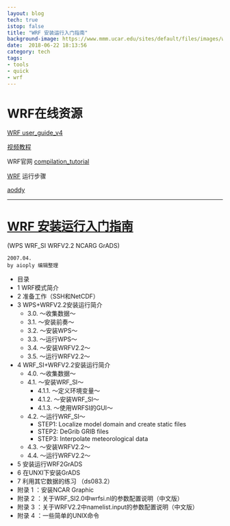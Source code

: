 ```yaml
---
layout: blog
tech: true   
istop: false  
title: "WRF 安装运行入门指南"
background-image: https://www.mmm.ucar.edu/sites/default/files/images/wrf_final_logo_150x127.jpg  
date:  2018-06-22 18:13:56  
category: tech   
tags:   
- tools 
- quick 
- wrf 
---   
```

# WRF在线资源

[WRF user_guide_v4](http://www2.mmm.ucar.edu/wrf/users/docs/user_guide_v4/v4.0/)    

[视频教程](https://pan.baidu.com/s/1AMu-xaqW0OMH1GtzuybZdg)    

WRF官网 [compilation_tutorial](http://www2.mmm.ucar.edu/wrf/OnLineTutorial/compilation_tutorial.php)

[WRF](http://murdoch-atmos.wikidot.com/wrf) 运行步骤

[aoddy](https://www.aoddy.com/2014/09/09/how-to-install-wrf-3-6-1-on-ubuntu-14-10-server/)

----

# **[WRF 安装运行入门指南](https://github.com/xigrug/xigrug.github.io/blob/master/book/WRF_MANUAL_V2.2.pdf)**

(WPS WRF_SI WRFV2.2 NCARG GrADS)
```
2007.04.    
by aioply 编辑整理    
```
* 目录    
* 1 WRF模式简介                     
* 2 准备工作（SSH和NetCDF）           
* 3 WPS+WRFV2.2安装运行简介           
   * 3.0. ～收集数据～                   
   * 3.1. ～安装前奏～                   
   * 3.2. ～安装WPS～                 
   * 3.3. ～运行WPS～               
   * 3.4. ～安装WRFV2.2～                  
   * 3.5. ～运行WRFV2.2～                   
* 4 WRF_SI+WRFV2.2安装运行简介                
   * 4.0. ～收集数据～                    
   * 4.1. ～安装WRF_SI～                 
     * 4.1.1. ～定义环境变量～            
     * 4.1.2. ～安装WRF_SI～              
     * 4.1.3. ～使用WRFSI的GUI～                
   * 4.2. ～运行WRF_SI～                  
     * STEP1: Localize model domain and create static files            
     * STEP2: DeGrib GRIB files                 
     * STEP3: Interpolate meteorological data              
   * 4.3. ～安装WRFV2.2～                 
   * 4.4. ～运行WRFV2.2～              
* 5 安装运行WRF2GrADS 
* 6 在UNXI下安装GrADS 
* 7 利用其它数据的练习 （ds083.2）  
* 附录 1 ：安装NCAR Graphic   
* 附录 2 ：关于WRF_SI2.0中wrfsi.nl的参数配置说明（中文版）  
* 附录 3 ：关于WRFV2.2中namelist.input的参数配置说明（中文版）     
* 附录 4 ：一些简单的UNIX命令   
